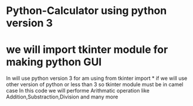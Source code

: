 # Python-Calculator using python version 3
# we will import tkinter module for making python GUI
In will use python version 3 for am using from tkinter import * if we will use other version of python or less than 3 so tkinter module must be in camel case
In this code we will performe Arithmatic operation like Addition,Substraction,Division and many more
